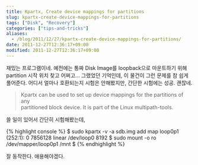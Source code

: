 ```yaml
---
title: Kpartx, Create device mappings for partitions
slug: kpartx-create-device-mappings-for-partitions
tags: ["Disk", "Recovery"]
categories: ["tips-and-tricks"]
aliases:
  - /blog/2011/12/27/kpartx-create-device-mappings-for-partitions/
date: 2011-12-27T12:36:17+09:00
modified: 2011-12-27T12:36:17+09:00
---
```

재밌는 프로그램이네. 예전에는 통짜 Disk Image를 loopback으로 마운트하기
위해 partition 시작 위치 찾고 어쩌고... 그랬었던 기억인데, 이 물건이
그런 문제를 참 쉽게 풀어준다. 어디서 얼마나 호환되는지 시험은 안해봤지만,
간단한 시험에는 성공. 괜찮네.

> Kpartx can be used to set up device mappings for the partitions of any  
> partitioned block device. It is part of the Linux multipath-tools.

쓸 일이 있어서 간단히 시험해봤는데,

{% highlight console %}
$ sudo kpartx -v -a sdb.img
add map loop0p1 (252:1): 0 7856128 linear /dev/loop0 8192
$ sudo mount -o ro /dev/mapper/loop0p1 /mnt
$
{% endhighlight %}

잘 동작한다. 애용해야겠다.

